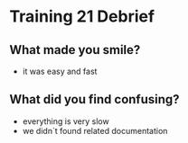 # Training 21 Debrief

## What made you smile?

* it was easy and fast

## What did you find confusing?


* everything is very slow
* we didn`t found related documentation